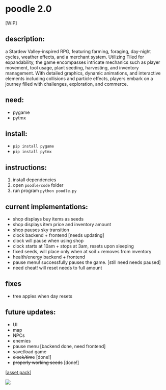 # poodle 2.0
[WIP]

## description:
a Stardew Valley-inspired RPG, featuring farming, foraging, day-night cycles, weather effects, and a merchant system. Utilizing Tiled for expandability, the game encompasses intricate mechanics such as player movement, tool usage, plant seeding, harvesting, and inventory management. With detailed graphics, dynamic animations, and interactive elements including collisions and particle effects, players embark on a journey filled with challenges, exploration, and commerce. 

## need: 
- pygame
- pytmx

## install:
- `pip install pygame`
- `pip install pytmx`

## instructions: 
1. install dependencies
2. open `poodle/code` folder
3. run program `python poodle.py`

## current implementations:
- shop displays buy items as seeds
- shop displays item price and inventory amount
- shop pauses sky transition
- clock backend + frontend [needs updating]
- clock will pause when using shop
- clock starts at 10am + stops at 3am, resets upon sleeping
- fixed seeds, will place only when at soil + removes from inventory
- health/energy backend + frontend
- pause menu! successfully pauses the game. [still need needs paused]
- need cheat! will reset needs to full amount

 ## fixes
- tree apples when day resets

## future updates:
- UI
- map
- NPCs
- enemies
- pause menu [backend done, need frontend]
- save/load game
- ~~clock/time~~ [done!]
- ~~properly working seeds~~ [done!]

[[asset pack](https://cupnooble.itch.io/)]


 <img src="https://cdn.discordapp.com/attachments/554140257441021972/1210663481410588692/image.png?ex=65eb613b&is=65d8ec3b&hm=f3297f3a8dfbd7b08ef514e7ee7326406ceea3fe10ed47e2a588033467489c2d&">
